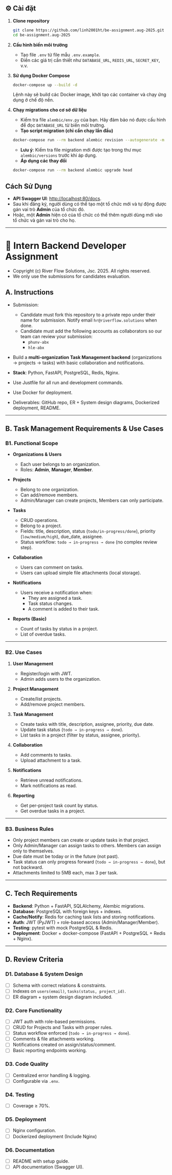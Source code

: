 ## ⚙️ Cài đặt

1.  **Clone repository**
    ```bash
    git clone https://github.com/linh2001ht/be-assignment.aug-2025.git
    cd be-assignment.aug-2025
    ```

2.  **Cấu hình biến môi trường**
    * Tạo file `.env` từ file mẫu `.env.example`.
    * Điền các giá trị cần thiết như `DATABASE_URL`, `REDIS_URL`, `SECRET_KEY`, v.v.

3.  **Sử dụng Docker Compose**
    ```bash
    docker-compose up --build -d
    ```
    Lệnh này sẽ build các Docker image, khởi tạo các container và chạy ứng dụng ở chế độ nền.

4.  **Chạy migrations cho cơ sở dữ liệu**
    * Kiểm tra file `alembic/env.py` của bạn. Hãy đảm bảo nó được cấu hình để đọc `DATABASE_URL` từ biến môi trường.
    * **Tạo script migration (chỉ cần chạy lần đầu)**
    ```bash
    docker-compose run --rm backend alembic revision --autogenerate -m "Create all tables"
    ```
    * **Lưu ý**: Kiểm tra file migration mới được tạo trong thư mục `alembic/versions` trước khi áp dụng.
    * **Áp dụng các thay đổi**
    ```bash
    docker-compose run --rm backend alembic upgrade head
    ```

## Cách Sử Dụng

* **API Swagger UI**: [http://localhost:80/docs](http://localhost:80/docs).
* Sau khi đăng ký, người dùng có thể tạo một tổ chức mới và tự động được gán vai trò **Admin** của tổ chức đó.
* Hoặc, một **Admin** hiện có của tổ chức có thể thêm người dùng mới vào tổ chức và gán vai trò cho họ.





---

# 📑 Intern Backend Developer Assignment

- Copyright (c) River Flow Solutions, Jsc. 2025. All rights reserved.
- We only use the submissions for candidates evaluation.

## **A. Instructions**
- Submission:
  - Candidate must fork this repository to a private repo under their name for submission. Notify email `hr@riverflow.solutions` when done.
  - Candidate must add the following accounts as collaborators so our team can review your submission:
    - `phunv-abx`
    - `hle-abx`

- Build a **multi-organization Task Management backend** (organizations → projects → tasks) with basic collaboration and notifications.  
- **Stack**: Python, FastAPI, PostgreSQL, Redis, Nginx.
- Use Justfile for all run and development commands.
- Use Docker for deployment.
- Deliverables: GitHub repo, ER + System design diagrams, Dockerized deployment, README. 

---

## **B. Task Management Requirements & Use Cases**

### **B1. Functional Scope**
- **Organizations & Users**
  - Each user belongs to an organization.  
  - Roles: **Admin**, **Manager**, **Member**.  

- **Projects**
  - Belong to one organization.  
  - Can add/remove members.  
  - Admin/Manager can create projects, Members can only participate.  

- **Tasks**
  - CRUD operations.  
  - Belong to a project.  
  - Fields: title, description, status (`todo/in-progress/done`), priority (`low/medium/high`), due_date, assignee.  
  - Status workflow: `todo → in-progress → done` (no complex review step).  

- **Collaboration**
  - Users can comment on tasks.  
  - Users can upload simple file attachments (local storage).  

- **Notifications**
  - Users receive a notification when:  
    - They are assigned a task.  
    - Task status changes.  
    - A comment is added to their task.  

- **Reports (Basic)**
  - Count of tasks by status in a project.  
  - List of overdue tasks.  

---

### **B2. Use Cases**
1. **User Management**
   - Register/login with JWT.  
   - Admin adds users to the organization.  

2. **Project Management**
   - Create/list projects.  
   - Add/remove project members.  

3. **Task Management**
   - Create tasks with title, description, assignee, priority, due date.  
   - Update task status (`todo → in-progress → done`).  
   - List tasks in a project (filter by status, assignee, priority).  

4. **Collaboration**
   - Add comments to tasks.  
   - Upload attachment to a task.  

5. **Notifications**
   - Retrieve unread notifications.  
   - Mark notifications as read.  

6. **Reporting**
   - Get per-project task count by status.  
   - Get overdue tasks in a project.  

---

### **B3. Business Rules**
- Only project members can create or update tasks in that project.  
- Only Admin/Manager can assign tasks to others. Members can assign only to themselves.  
- Due date must be today or in the future (not past).  
- Task status can only progress forward (`todo → in-progress → done`), but not backward.  
- Attachments limited to 5MB each, max 3 per task.  

---

## **C. Tech Requirements**
- **Backend**: Python + FastAPI, SQLAlchemy, Alembic migrations.  
- **Database**: PostgreSQL with foreign keys + indexes.  
- **Cache/Notify**: Redis for caching task lists and storing notifications.  
- **Auth**: JWT (PyJWT) + role-based access (Admin/Manager/Member).  
- **Testing**: pytest with mock PostgreSQL & Redis.  
- **Deployment**: Docker + docker-compose (FastAPI + PostgreSQL + Redis + Nginx).  

---

## **D. Review Criteria**

### **D1. Database & System Design**
- [ ] Schema with correct relations & constraints.  
- [ ] Indexes on `users(email)`, `tasks(status, project_id)`.  
- [ ] ER diagram + system design diagram included.  

### **D2. Core Functionality**
- [ ] JWT auth with role-based permissions.  
- [ ] CRUD for Projects and Tasks with proper rules.  
- [ ] Status workflow enforced (`todo → in-progress → done`).  
- [ ] Comments & file attachments working.  
- [ ] Notifications created on assign/status/comment.  
- [ ] Basic reporting endpoints working.  

### **D3. Code Quality**
- [ ] Centralized error handling & logging.  
- [ ] Configurable via `.env`.  

### **D4. Testing**
- [ ] Coverage ≥ 70%.  

### **D5. Deployment**
- [ ] Nginx configuration.  
- [ ] Dockerized deployment (Include Nginx)

### **D6. Documentation**
- [ ] README with setup guide.  
- [ ] API documentation (Swagger UI).
